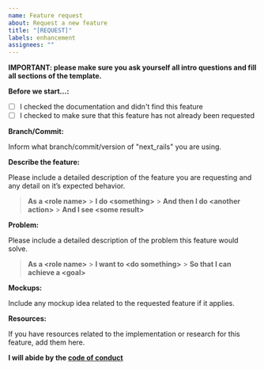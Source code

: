 ```yaml
---
name: Feature request
about: Request a new feature
title: "[REQUEST]"
labels: enhancement
assignees: ""
---
```


**IMPORTANT: please make sure you ask yourself all intro questions and fill all sections of the template.**

**Before we start...:**

- [ ] I checked the documentation and didn't find this feature
- [ ] I checked to make sure that this feature has not already been requested

**Branch/Commit:**

Inform what branch/commit/version of "next_rails" you are using.

**Describe the feature:**

Please include a detailed description of the feature you are requesting and any detail on it’s expected behavior.

> **As a \<role name\>** > **I do \<something\>** > **And then I do \<another action\>** > **And I see \<some result\>**

**Problem:**

Please include a detailed description of the problem this feature would solve.

> **As a \<role name\>** > **I want to \<do something\>** > **So that I can achieve a \<goal\>**

**Mockups:**

Include any mockup idea related to the requested feature if it applies.

**Resources:**

If you have resources related to the implementation or research for this feature, add them here.

**I will abide by the [code of conduct](https://github.com/fastruby/next_rails/blob/main/CODE_OF_CONDUCT.md)**
